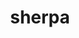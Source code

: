 ---
title: "sherpa"
layout: cache
categories: [package, develop-2025-02-16]
meta: {"compilers": ["gcc@=11.4.0"], "num_specs": 2, "num_specs_by_stack": {"hep": 2, "root": 2}, "oss": ["ubuntu22.04"], "platforms": ["linux"], "stacks": ["hep", "root"], "targets": ["x86_64_v3"], "versions": ["2.2.15", "3.0.1"]}
spec_details: [{"compiler": "gcc@=11.4.0", "hash": "cj3u7uuam7labutu5ebkfal7uxxsidqx", "os": "ubuntu22.04", "platform": "linux", "size": "-", "stacks": ["hep", "root"], "tarball": "https://binaries.spack.io/develop-2025-02-16/build_cache/linux-ubuntu22.04-x86_64_v3/gcc-11.4.0/sherpa-2.2.15/linux-ubuntu22.04-x86_64_v3-gcc-11.4.0-sherpa-2.2.15-cj3u7uuam7labutu5ebkfal7uxxsidqx.spack", "target": "x86_64_v3", "variants": ["+analysis", "~blackhat", "build_system=autotools", "~cms", "cxxstd=11", "+fastjet", "~gzip", "+hepmc2", "+hepmc3", "~hztool", "+lhapdf", "~lhole", "libs=shared,static", "+mpi", "~openloops", "+pythia", "~python", "~recola", "~rivet", "~root", "~ufo"], "versions": ["2.2.15"]}, {"compiler": "gcc@=11.4.0", "hash": "3lfuzfpqogxj77rbdwvzzhcpihisf4ng", "os": "ubuntu22.04", "platform": "linux", "size": "-", "stacks": ["hep", "root"], "tarball": "https://binaries.spack.io/develop-2025-02-16/build_cache/linux-ubuntu22.04-x86_64_v3/gcc-11.4.0/sherpa-3.0.1/linux-ubuntu22.04-x86_64_v3-gcc-11.4.0-sherpa-3.0.1-3lfuzfpqogxj77rbdwvzzhcpihisf4ng.spack", "target": "x86_64_v3", "variants": ["+analysis", "~blackhat", "build_system=cmake", "build_type=Release", "~cms", "cxxstd=20", "generator=make", "+gzip", "+hepmc3", "+hepmc3root", "~ipo", "+lhapdf", "+lhole", "libs=shared,static", "+mpi", "+openloops", "+pythia", "~python", "~recola", "~rivet", "+root", "+ufo"], "versions": ["3.0.1"]}]
---
